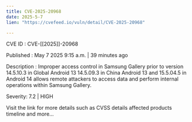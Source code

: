 ```yaml
---
title: CVE-2025-20968
date: 2025-5-7
lien: "https://cvefeed.io/vuln/detail/CVE-2025-20968"

---
```


CVE ID : CVE-[[2025]]-20968

Published :  May 7
2025
9:15 a.m. | 39 minutes ago

Description : Improper access control in Samsung Gallery prior to version 14.5.10.3 in Global Android 13
14.5.09.3 in China Android 13
and 15.5.04.5 in Android 14 allows remote attackers to access data and perform internal operations within Samsung Gallery.

Severity: 7.2 | HIGH

Visit the link for more details
such as CVSS details
affected products
timeline
and more...

